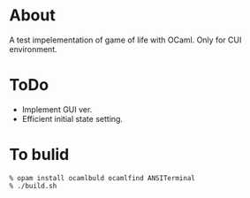 # About
A test impelementation of game of life with OCaml. Only for CUI environment.

# ToDo
- Implement GUI ver.
- Efficient initial state setting.

# To bulid
```
% opam install ocamlbuld ocamlfind ANSITerminal
% ./build.sh
```

